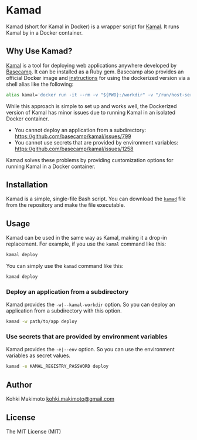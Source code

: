 # Kamad

Kamad (short for Kamal in Docker) is a wrapper script for [Kamal](https://kamal-deploy.org/). It runs Kamal by in a Docker container.

## Why Use Kamad?

[Kamal](https://github.com/basecamp/kamal) is a tool for deploying web applications anywhere developed by [Basecamp](https://github.com/basecamp).
It can be installed as a Ruby gem. Basecamp also provides an official Docker image and [instructions](https://kamal-deploy.org/docs/installation/) for using the dockerized version via a shell alias like the following:

```sh
alias kamal='docker run -it --rm -v "${PWD}:/workdir" -v "/run/host-services/ssh-auth.sock:/run/host-services/ssh-auth.sock" -e SSH_AUTH_SOCK="/run/host-services/ssh-auth.sock" -v /var/run/docker.sock:/var/run/docker.sock ghcr.io/basecamp/kamal:latest'
```

While this approach is simple to set up and works well, the Dockerized version of Kamal has minor issues due to running Kamal in an isolated Docker container.

- You cannot deploy an application from a subdirectory: https://github.com/basecamp/kamal/issues/799
- You cannot use secrets that are provided by environment variables: https://github.com/basecamp/kamal/issues/1258

Kamad solves these problems by providing customization options for running Kamal in a Docker container.

## Installation

Kamad is a simple, single-file Bash script.
You can download the [`kamad`](https://github.com/kohkimakimoto/kamad/raw/main/kamad) file from the repository and make the file executable.

## Usage

Kamad can be used in the same way as Kamal, making it a drop-in replacement. For example, if you use the `kamal` command like this:

```sh
kamal deploy
```

You can simply use the `kamad` command like this:

```sh
kamad deploy
```

### Deploy an application from a subdirectory

Kamad provides the `-w|--kamal-workdir` option. So you can deploy an application from a subdirectory with this option.

```sh
kamad -w path/to/app deploy
```

### Use secrets that are provided by environment variables

Kamad provides the `-e|--env` option. So you can use the environment variables as secret values.

```sh
kamad -e KAMAL_REGISTRY_PASSWORD deploy
```

## Author

Kohki Makimoto <kohki.makimoto@gmail.com>

## License

The MIT License (MIT)
